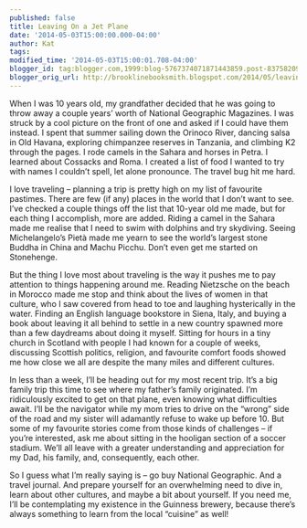 ```yaml
---
published: false
title: Leaving On a Jet Plane
date: '2014-05-03T15:00:00.000-04:00'
author: Kat
tags:
modified_time: '2014-05-03T15:00:01.708-04:00'
blogger_id: tag:blogger.com,1999:blog-5767374071871443859.post-8375820992578777260
blogger_orig_url: http://brooklinebooksmith.blogspot.com/2014/05/leaving-on-jet-plane.html
---
```

When I was 10 years old, my grandfather decided that he was going to throw away a couple years’ worth of National Geographic Magazines. I was struck by a cool picture on the front of one and asked if I could have them instead. I spent that summer sailing down the Orinoco River, dancing salsa in Old Havana, exploring chimpanzee reserves in Tanzania, and climbing K2 through the pages. I rode camels in the Sahara and horses in Petra. I learned about Cossacks and Roma. I created a list of food I wanted to try with names I couldn’t spell, let alone pronounce. The travel bug hit me hard.

I love traveling – planning a trip is pretty high on my list of favourite pastimes. There are few (if any) places in the world that I don’t want to see. I’ve checked a couple things off the list that 10-year old me made, but for each thing I accomplish, more are added. Riding a camel in the Sahara made me realise that I need to swim with dolphins and try skydiving. Seeing Michelangelo’s Pietà made me yearn to see the world’s largest stone Buddha in China and Machu Picchu. Don’t even get me started on Stonehenge.

But the thing I love most about traveling is the way it pushes me to pay attention to things happening around me. Reading Nietzsche on the beach in Morocco made me stop and think about the lives of women in that culture, who I saw covered from head to toe and laughing hysterically in the water. Finding an English language bookstore in Siena, Italy, and buying a book about leaving it all behind to settle in a new country spawned more than a few daydreams about doing it myself. Sitting for hours in a tiny church in Scotland with people I had known for a couple of weeks, discussing Scottish politics, religion, and favourite comfort foods showed me how close we all are despite the many miles and different cultures.

In less than a week, I’ll be heading out for my most recent trip. It’s a big family trip this time to see where my father’s family originated. I’m ridiculously excited to get on that plane, even knowing what difficulties await. I’ll be the navigator while my mom tries to drive on the “wrong” side of the road and my sister will adamantly refuse to wake up before 10\. But some of my favourite stories come from those kinds of challenges – if you’re interested, ask me about sitting in the hooligan section of a soccer stadium. We’ll all leave with a greater understanding and appreciation for my Dad, his family, and, consequently, each other.

So I guess what I’m really saying is – go buy National Geographic. And a travel journal. And prepare yourself for an overwhelming need to dive in, learn about other cultures, and maybe a bit about yourself. If you need me, I’ll be contemplating my existence in the Guinness brewery, because there’s always something to learn from the local “cuisine” as well!

